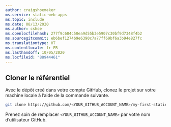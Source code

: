 ```yaml
---
author: craigshoemaker
ms.service: static-web-apps
ms.topic: include
ms.date: 08/13/2020
ms.author: cshoe
ms.openlocfilehash: 277f9c684c50ea9d55b3e5907c30bf9d7348f4b2
ms.sourcegitcommit: eb6bef1274b9e6390c7a77ff69bf6a3b94e827fc
ms.translationtype: HT
ms.contentlocale: fr-FR
ms.lasthandoff: 10/05/2020
ms.locfileid: "88944461"
---
```

## <a name="clone-the-repository"></a>Cloner le référentiel

Avec le dépôt créé dans votre compte GitHub, clonez le projet sur votre machine locale à l’aide de la commande suivante.

```bash
git clone https://github.com/<YOUR_GITHUB_ACCOUNT_NAME>/my-first-static-web-app.git
```

Prenez soin de remplacer `<YOUR_GITHUB_ACCOUNT_NAME>` par votre nom d’utilisateur GitHub.
